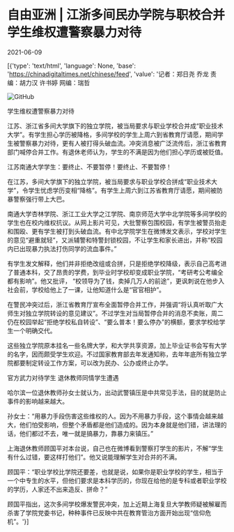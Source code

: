 # 自由亚洲 | 江浙多间民办学院与职校合并  学生维权遭警察暴力对待

2021-06-09

[{'type': 'text/html', 'language': None, 'base': 'https://chinadigitaltimes.net/chinese/feed', 'value': '记者：郑日尧 乔龙  责编：胡力汉 许书婷  网编：瑞哲

![GitHub](https://chinadigitaltimes.net/chinese/files/2021/06/post-666964-60c00ae140ceb.)

学生维权遭警察暴力对待

江苏、浙江省多间大学旗下的独立学院，被当局要求与职业学校合并成“职业技术大学”。有学生担心学历被降格，多间学校的学生上周六到省教育厅请愿，期间学生被警察暴力对待，更有人被打得头破血流。冲突消息被广泛流传后，浙江省教育部门喊停合并工作。有退休老师认为，学生的不满是因为他们担心学历或被贬值。

江苏南通大学学生：要终止、不要暂停！要终止、不要暂停！

在江苏，多间大学旗下的独立学院，被当局要求与职业学校合拼成“职业技术大学”，令学生忧虑学历变相“降格”。有学生上周六到江苏省教育厅请愿，期间被防暴警察强行带上大巴。

南通大学杏林学院、浙江工业大学之江学院、南京师范大学中北学院等多间学校的学生也在校内维权抗议。从网上影片可见，大批警察包围校园，有学生被警员抬走和围殴、更有学生被打到头破血流。有中北学院学生在微博发文表示，学校对学生的意见“避重就轻”，又派辅警和特警封锁校园，不让学生和家长进出，并称“校园内已出现暴力执法打伤同学的流血事件。”

有学生发文解释，他们并非拒绝改组或合拼，只是拒绝学校降级，表示自己高考进了普通本科，交了昂贵的学费，到毕业时学校却变成职业学院，“考研考公考编全都有影响”。他又批评， “校领导为了钱，卖掉几万人的前途”，更讽刺说在他步入社会前，学校给他上了一课，让他知道什么是“官官相护”。

在警民冲突过后，浙江省教育厅宣布全面暂停合并工作，并强调“将认真听取广大师生对独立学院转设的意见建议”。不过学生对当局暂停合并的消息不卖账，周二仍在校园举起“拒绝学校私自转设”、“要么普本！要么停办”的横额，要求学校给学生一个明确交代。

这些独立学院原本挂名一些名牌大学，和大学共享资源，加上毕业证书会写有大学的名字，因而颇受学生欢迎。不过国家教育部去年发通知称，去年年底所有独立学院都要制定转设工作方案，可以改为民办、公办或终止办学。

官方武力对待学生 退休教师同情学生遭遇

哈尔滨一位退休教师孙女士就认为，出动武警镇压是中共常见手法，目的就是防止事件的影响越来越大。

孙女士：“用暴力手段伤害这些维权的人。因为不用暴力手段，这个事情会越来越大，他们怕受影响，但整个矛盾都是他们造成的。因为本身就是他们错，讲法理的话，他们都过不去，唯一就是搞暴力，靠暴力来镇压。”

上海退休教师顾国平对本台说，自己也在微博看到警察打学生的影片，不解“学生有什么过错，要这样打他们”。他又说能理解学生对合并的不满。

顾国平：“职业学校比学院还要差，也就是说，如果你是职业学校的学生，相当于一个中专生的水平，但他们要求是本科学历的，你现在给他的是专科或者职业学校的学历，人家还不出来造反、拼命？”

顾国平指出，这次多间学校爆发警民冲突，加上近期上海复旦大学教师疑被解雇而杀害了学院党委书记，种种事件已反映中共在教育管治方面开始出现“信仰危机”。'}]